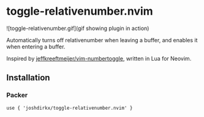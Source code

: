 # toggle-relativenumber.nvim

![toggle-relativenumber.gif](gif showing plugin in action)

Automatically turns off relativenumber when leaving a buffer, and enables it when entering a buffer.

Inspired by [jeffkreeftmeijer/vim-numbertoggle](https://github.com/jeffkreeftmeijer/vim-numbertoggle), written in Lua for Neovim.

## Installation

### Packer

```
use { 'joshdirkx/toggle-relativenumber.nvim' }
```
